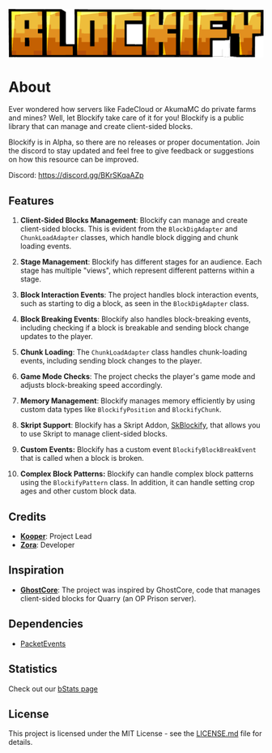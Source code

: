 ![blockify.png](public/blockify.png)

# About
Ever wondered how servers like FadeCloud or AkumaMC do private farms and mines?
Well, let Blockify take care of it for you! Blockify is a public library that can manage and create client-sided blocks.

Blockify is in Alpha, so there are no releases or proper documentation.
Join the discord to stay updated and feel free to give feedback or suggestions on how this resource can be improved.

Discord: https://discord.gg/BKrSKqaAZp

## Features
1. **Client-Sided Blocks Management**: Blockify can manage and create client-sided blocks. This is evident from the `BlockDigAdapter` and `ChunkLoadAdapter` classes, which handle block digging and chunk loading events.

2. **Stage Management**: Blockify has different stages for an audience. Each stage has multiple "views", which represent different patterns within a stage.

3. **Block Interaction Events**: The project handles block interaction events, such as starting to dig a block, as seen in the `BlockDigAdapter` class.

4. **Block Breaking Events**: Blockify also handles block-breaking events, including checking if a block is breakable and sending block change updates to the player.

5. **Chunk Loading**: The `ChunkLoadAdapter` class handles chunk-loading events, including sending block changes to the player.

6. **Game Mode Checks**: The project checks the player's game mode and adjusts block-breaking speed accordingly.

7. **Memory Management**: Blockify manages memory efficiently by using custom data types like `BlockifyPosition` and `BlockifyChunk`.
8. **Skript Support**: Blockify has a Skript Addon, [SkBlockify](https://github.com/Kooperlol/SkBlockify), that allows you to use Skript to manage client-sided blocks.
9. **Custom Events:** Blockify has a custom event `BlockifyBlockBreakEvent` that is called when a block is broken. 
10. **Complex Block Patterns:** Blockify can handle complex block patterns using the `BlockifyPattern` class. In addition, it can handle setting crop ages and other custom block data.

## Credits
- **[Kooper](https://github.com/Kooperlol)**: Project Lead
- **[Zora](https://github.com/ReportCardsMC)**: Developer

## Inspiration
- **[GhostCore](https://github.com/QuarryMC/GhostCore)**: The project was inspired by GhostCore, code that manages client-sided blocks for Quarry (an OP Prison server).

## Dependencies
- [PacketEvents](https://github.com/retrooper/packetevents)

## Statistics
Check out our [bStats page](https://bstats.org/plugin/bukkit/Blockify/21782)

## License
This project is licensed under the MIT License - see the [LICENSE.md](LICENSE.md) file for details.
